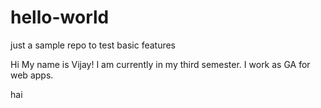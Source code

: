# hello-world
just a sample repo to test basic features

Hi My name is Vijay! I am currently in my third semester. I work as GA for web apps.

hai
